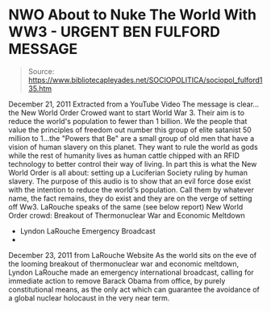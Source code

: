 # NWO About to Nuke The World With WW3 - URGENT BEN FULFORD MESSAGE

> Source: https://www.bibliotecapleyades.net/SOCIOPOLITICA/sociopol_fulford135.htm

December 21, 2011
Extracted from a YouTube Video
The message is clear...
the New World Order Crowed want to start World War
3.
Their aim is to reduce the world's population to
fewer than 1 billion. We the people that value the principles of freedom out
number this group of elite satanist 50 million to 1...the "Powers that Be"
are a small group of old men that have a vision of human slavery on this
planet.
They want to rule the world as gods while the
rest of humanity lives as human cattle chipped with an
RFID technology to
better control their way of living.
In part this is what the New World Order
is all about: setting up a Luciferian Society ruling by human slavery.
The
purpose of this audio is to show that an evil force dose exist with the
intention to reduce the world's population. Call them by whatever name, the fact remains,
they do exist and they are on the verge of setting off Ww3.
LaRouche speaks of the same (see
below report)
New World Order crowd:
Breakout of Thermonuclear War and Economic
Meltdown
- Lyndon LaRouche Emergency Broadcast
-
December 23, 2011
from
LaRouche Website
As the world sits on the eve of the looming breakout of thermonuclear war
and economic meltdown, Lyndon LaRouche made an emergency international
broadcast, calling for immediate action to
remove Barack Obama from office,
by purely constitutional means, as the only act which can guarantee the
avoidance of a global nuclear holocaust in the very near term.
